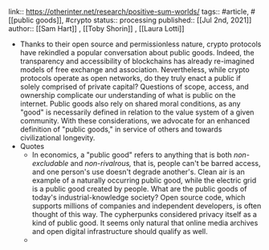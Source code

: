 link:: https://otherinter.net/research/positive-sum-worlds/
tags:: #article, #[[public goods]], #crypto 
status:: processing
published:: [[Jul 2nd, 2021]]
author:: [[Sam Hart]] , [[Toby Shorin]] , [[Laura Lotti]]

- Thanks to their open source and permissionless nature, crypto protocols have rekindled a popular conversation about public goods. Indeed, the transparency and accessibility of blockchains has already re-imagined models of free exchange and association. Nevertheless, while crypto protocols operate as open networks, do they truly enact a public if solely comprised of private capital? Questions of scope, access, and ownership complicate our understanding of what is public on the internet. Public goods also rely on shared moral conditions, as any "good" is necessarily defined in relation to the value system of a given community. With these considerations, we advocate for an enhanced definition of "public goods," in service of others and towards civilizational longevity.
- Quotes
	- In economics, a "public good" refers to anything that is both *non-excludable* and *non-rivalrous,* that is, people can't be barred access, and one person's use doesn't degrade another's. Clean air is an example of a naturally occurring public good, while the electric grid is a public good created by people. What are the public goods of today's industrial-knowledge society? Open source code, which supports millions of companies and independent developers, is often thought of this way. The cypherpunks considered privacy itself as a kind of public good. It seems only natural that online media archives and open digital infrastructure should qualify as well.
	-